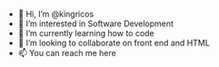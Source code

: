 - 👋 Hi, I’m @kingricos
- 👀 I’m interested in Software Development
- 🌱 I’m currently learning how to code
- 💞️ I’m looking to collaborate on front end and HTML
- 📫 You can reach me here

<!---
kingricos/kingricos is a ✨ special ✨ repository because its `README.md` (this file) appears on your GitHub profile.
You can click the Preview link to take a look at your changes.
--->
